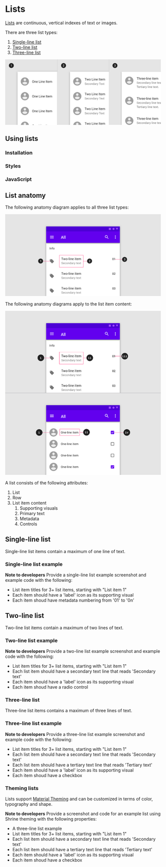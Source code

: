 <!--docs:
title: "Lists"
layout: detail
section: components
excerpt: "Lists are continuous, vertical indexes of text or images."
iconId: 
path: /catalog/lists/
-->

# Lists

[Lists](https://material.io/components/lists/) are continuous, vertical indexes of text or images.

There are three list types:
1. [Single-line list](#single-line-list)
1. [Two-line list](#two-line-list)
1. [Three-line list](#three-line-list)

![Composite image of the three list types](assets/lists-types.png)

## Using lists

### Installation

### Styles

### JavaScript


## List anatomy

The following anatomy diagram applies to all three list types:

![List anatomy diagram showing list, row, and list item content](assets/list-content-anatomy.png)

The following anatomy diagrams apply  to the list item content:

![List item content showing supporting visuals, primary text, metadata, and controls in two list components](assets/combined-list-content.png)


A list consists of the following attributes:
1. List
1. Row
1. List item content
    1. Supporting visuals
    1. Primary text
    1. Metadata
    1. Controls



## Single-line list

Single-line list items contain a maximum of one line of text.



### Single-line list example


**Note to developers**
Provide a single-line list example screenshot and example code with the following:
* List item titles for 3+ list items, starting with "List item 1"
* Each item should have a 'label' icon as its supporting visual
* Each item shoud have metadata numbering from '01' to '0n'




## Two-line list

Two-line list items contain a maximum of two lines of text.


### Two-line list example


**Note to developers**
Provide a two-line list example screenshot and example code with the following:
* List item titles for 3+ list items, starting with "List item 1"
* Each list item should have a secondary text line that reads 'Secondary text'
* Each item should have a 'label' icon as its supporting visual
* Each item shoud have a radio control




### Three-line list

Three-line list items contains a maximum of three lines of text.


### Three-line list example

**Note to developers**
Provide a three-line list example screenshot and example code with the following:
* List item titles for 3+ list items, starting with "List item 1"
* Each list item should have a secondary text line that reads 'Secondary text'
* Each list item should have a tertiary text line that reads 'Tertiary text'
* Each item should have a 'label' icon as its supporting visual
* Each item shoud have a checkbox


### Theming lists

Lists support [Material Theming](https://material.io/components/buttons/#theming) and can be
customized in terms of color, typography and shape.


**Note to developers**
Provide a screenshot and code for an example list using Shrine theming with the following properties:

* A three-line list example
* List item titles for 3+ list items, starting with "List item 1"
* Each list item should have a secondary text line that reads 'Secondary text'
* Each list item should have a tertiary text line that reads 'Tertiary text'
* Each item should have a 'label' icon as its supporting visual
* Each item shoud have a checkbox

